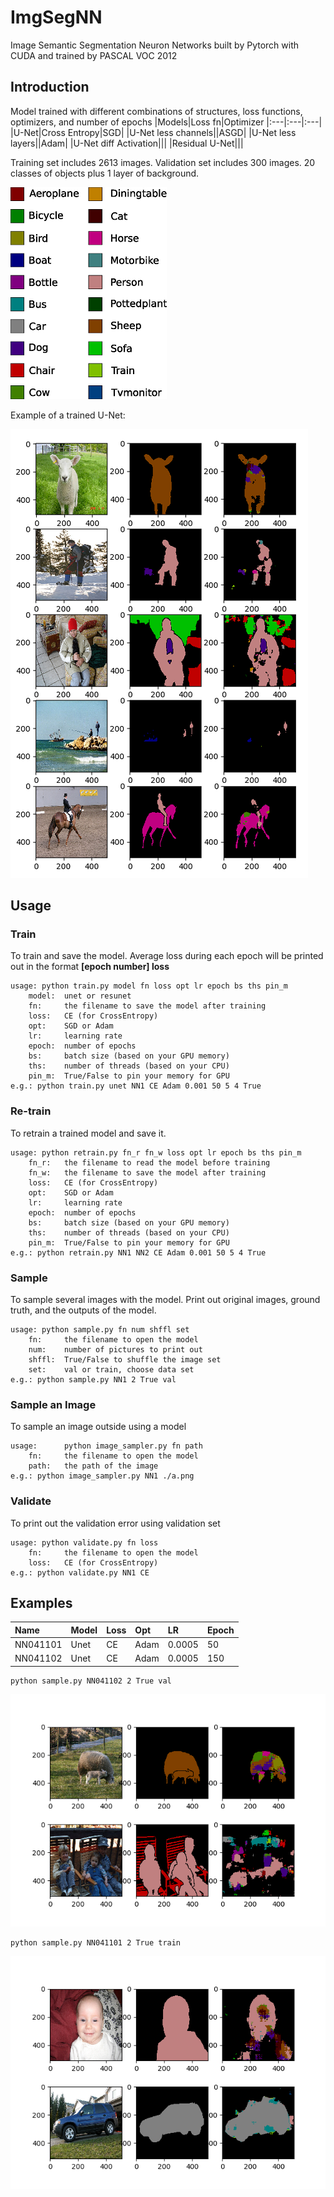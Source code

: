 # ImgSegNN
Image Semantic Segmentation Neuron Networks built by Pytorch with CUDA and trained by PASCAL VOC 2012

## Introduction
Model trained with different combinations of structures, loss functions, optimizers, and number of epochs
|Models|Loss fn|Optimizer
|:---|:---|:---|
|U-Net|Cross Entropy|SGD|
|U-Net less channels||ASGD|
|U-Net less layers||Adam|
|U-Net diff Activation|||
|Residual U-Net|||

Training set includes 2613 images. Validation set includes 300 images. 20 classes of objects plus 1 layer of background.

![color-map.png](https://github.com/wuyuanpei/ImgSegNN/raw/master/readme-imgs/color-map.png)

Example of a trained U-Net:

![TrainedExample.png](https://github.com/wuyuanpei/ImgSegNN/raw/master/readme-imgs/TrainedExample.png)

## Usage
### Train
To train and save the model. Average loss during each epoch will be printed out in the format **[epoch number] loss**
```
usage: python train.py model fn loss opt lr epoch bs ths pin_m
    model:  unet or resunet
    fn:     the filename to save the model after training
    loss:   CE (for CrossEntropy)
    opt:    SGD or Adam
    lr:     learning rate
    epoch:  number of epochs
    bs:     batch size (based on your GPU memory)
    ths:    number of threads (based on your CPU)
    pin_m:  True/False to pin your memory for GPU
e.g.: python train.py unet NN1 CE Adam 0.001 50 5 4 True
```

### Re-train
To retrain a trained model and save it.
```
usage: python retrain.py fn_r fn_w loss opt lr epoch bs ths pin_m
    fn_r:   the filename to read the model before training
    fn_w:   the filename to save the model after training
    loss:   CE (for CrossEntropy)
    opt:    SGD or Adam
    lr:     learning rate
    epoch:  number of epochs
    bs:     batch size (based on your GPU memory)
    ths:    number of threads (based on your CPU)
    pin_m:  True/False to pin your memory for GPU
e.g.: python retrain.py NN1 NN2 CE Adam 0.001 50 5 4 True
```

### Sample
To sample several images with the model. Print out original images, ground truth, and the outputs of the model.
```
usage: python sample.py fn num shffl set
    fn:     the filename to open the model
    num:    number of pictures to print out
    shffl:  True/False to shuffle the image set
    set:    val or train, choose data set
e.g.: python sample.py NN1 2 True val
```

### Sample an Image
To sample an image outside using a model
```
usage:      python image_sampler.py fn path
    fn:     the filename to open the model
    path:   the path of the image
e.g.: python image_sampler.py NN1 ./a.png
```

### Validate
To print out the validation error using validation set
```
usage: python validate.py fn loss
    fn:     the filename to open the model
    loss:   CE (for CrossEntropy)
e.g.: python validate.py NN1 CE
```

## Examples
|Name|Model|Loss|Opt|LR|Epoch|
|:---|:---|:---|:---|:---|:---|
|NN041101|Unet|CE|Adam|0.0005|50|
|NN041102|Unet|CE|Adam|0.0005|150|

```
python sample.py NN041102 2 True val
```
![NN041102Val.png](https://github.com/wuyuanpei/ImgSegNN/raw/master/readme-imgs/NN041102Val.png)

```
python sample.py NN041101 2 True train
```
![NN041101Train.png](https://github.com/wuyuanpei/ImgSegNN/raw/master/readme-imgs/NN041101Train.png)
